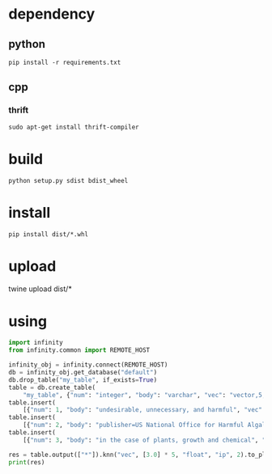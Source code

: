 # dependency

## python

```shell
pip install -r requirements.txt
```

## cpp

### thrift

```shell
sudo apt-get install thrift-compiler
```

# build

```shell
python setup.py sdist bdist_wheel
```

# install
```shell
pip install dist/*.whl
```

# upload
twine upload dist/*  
# using

```python
import infinity
from infinity.common import REMOTE_HOST

infinity_obj = infinity.connect(REMOTE_HOST)
db = infinity_obj.get_database("default")
db.drop_table("my_table", if_exists=True)
table = db.create_table(
    "my_table", {"num": "integer", "body": "varchar", "vec": "vector,5,float"}, None)
table.insert(
    [{"num": 1, "body": "undesirable, unnecessary, and harmful", "vec": [1.0] * 5}])
table.insert(
    [{"num": 2, "body": "publisher=US National Office for Harmful Algal Blooms", "vec": [4.0] * 5}])
table.insert(
    [{"num": 3, "body": "in the case of plants, growth and chemical", "vec": [7.0] * 5}])

res = table.output(["*"]).knn("vec", [3.0] * 5, "float", "ip", 2).to_pl()
print(res)

```